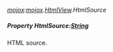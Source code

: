 _[mojox](../../modules/mojox/mojox-module.md):[mojox](../../modules/mojox/mojox-module.md).[HtmlView](../../modules/mojox/mojox-htmlview.md).HtmlSource_
##### Property HtmlSource:[String](../../modules/wonkey/wonkey-types-string.md)
HTML source.
